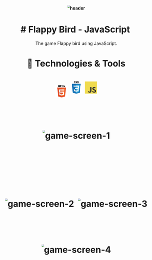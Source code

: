 <h1 align="center" ><img src="image" alt="header" style="zoom:50%;" width="700px" height="auto"/></h1>

<div><h1 align="center"> 
# Flappy Bird - JavaScript <img >
  </div></h1> 
<p align="center"> 
The game Flappy bird using JavaScript. </p>





<h1 align="center" >🔧 Technologies & Tools</h1>
<div><h1 align="center"> 
<div align= "center"> <img src="https://raw.githubusercontent.com/devicons/devicon/master/icons/html5/html5-original-wordmark.svg" alt="html5" width="40" height="40" align = "center"/> <a href="https://www.w3schools.com/css/" target="_blank" align = "center"> <img src="https://raw.githubusercontent.com/devicons/devicon/master/icons/css3/css3-original-wordmark.svg" alt="css3" width="40" height="40"/></a> <a href="https://developer.mozilla.org/en-US/docs/Web/JavaScript" target="_blank"> <img src="https://raw.githubusercontent.com/devicons/devicon/master/icons/javascript/javascript-original.svg" alt="javascript" width="40" height="40"/> </a>  

<h1 align="center" ><img src="image" alt="game-screen-1" style="zoom:50%;" width="700px" height="auto"/></h1> <br>

<h1 align="center" ><img src="image" alt="game-screen-2" style="zoom:50%;" width="700px" height="auto"/> <img src="image" alt="game-screen-3" style="zoom:50%;" width="700px" height="auto"/></h1>



<h1 align="center" ><img src="image" alt="game-screen-4" style="zoom:50%;" width="700px" height="auto"/></h1>

